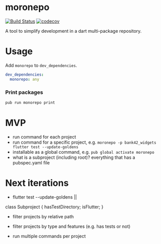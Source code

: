 # moronepo

[![Build Status](https://travis-ci.org/meniga/moronepo.svg?branch=master)](https://travis-ci.org/meniga/moronepo)
[![codecov](https://codecov.io/gh/meniga/moronepo/branch/master/graph/badge.svg)](https://codecov.io/gh/meniga/moronepo)

A tool to simplify development in a dart multi-package repository. 

# Usage

Add `monorepo` to `dev_dependencies`.

```yaml
dev_dependencies:
  monorepo: any
```

### Print packages 

```bash
pub run monorepo print
```

# MVP

- run command for each project
- run command for a specific project, e.g. `moronepo -p bank42_widgets flutter test --update-goldens`
- installable as a global command, e.g. `pub global activate moronepo`
- what is a subproject (including root)? everything that has a pubspec.yaml file

# Next iterations
- flutter test --update-goldens ||

class Subproject {
  hasTestDirectory;
  isFlutter;
}

- filter projects by relative path
- filter projects by type and features (e.g. has tests or not)

- run multiple commands per project
